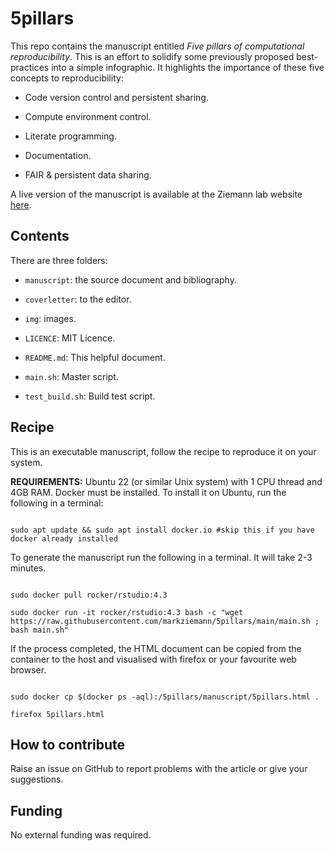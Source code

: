 # 5pillars

This repo contains the manuscript entitled *Five pillars of computational reproducibility*.
This is an effort to solidify some previously proposed best-practices into a simple infographic.
It highlights the importance of these five concepts to reproducibility:

* Code version control and persistent sharing.

* Compute environment control.

* Literate programming.

* Documentation.

* FAIR & persistent data sharing.

A live version of the manuscript is available at the Ziemann lab website [here](https://ziemann-lab.net/public/5pillars/5pillars.html).

## Contents

There are three folders:

* `manuscript`: the source document and bibliography.

* `coverletter`: to the editor.

* `img`: images.

* `LICENCE`: MIT Licence.

* `README.md`: This helpful document.

* `main.sh`: Master script.

* `test_build.sh`: Build test script.

## Recipe

This is an executable manuscript, follow the recipe to reproduce it on your system.

**REQUIREMENTS:** Ubuntu 22 (or similar Unix system) with 1 CPU thread and 4GB RAM.
Docker must be installed.
To install it on Ubuntu, run the following in a terminal:

```

sudo apt update && sudo apt install docker.io #skip this if you have docker already installed

```

To generate the manuscript run the following in a terminal.
It will take 2-3 minutes.

```

sudo docker pull rocker/rstudio:4.3

sudo docker run -it rocker/rstudio:4.3 bash -c "wget https://raw.githubusercontent.com/markziemann/5pillars/main/main.sh ; bash main.sh"

```

If the process completed, the HTML document can be copied from the container to the host and visualised
with firefox or your favourite web browser.

```

sudo docker cp $(docker ps -aql):/5pillars/manuscript/5pillars.html .

firefox 5pillars.html

```

## How to contribute

Raise an issue on GitHub to report problems with the article or give your suggestions.

## Funding

No external funding was required.

